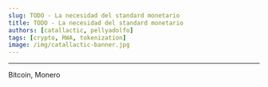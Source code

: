 ```yaml
---
slug: TODO - La necesidad del standard monetario
title: TODO - La necesidad del standard monetario
authors: [catallactic, pellyadolfo]
tags: [crypto, RWA, tokenization]
image: /img/catallactic-banner.jpg
---
```

---

Bitcoin, Monero

